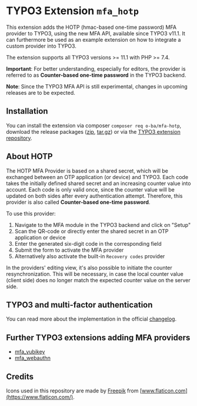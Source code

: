# TYPO3 Extension ``mfa_hotp``

This extension adds the HOTP (hmac-based one-time password) MFA provider to
TYPO3, using the new MFA API, available since TYPO3 v11.1. It can furthermore
be used as an example extension on how to integrate a custom provider into TYPO3.

The extension supports all TYPO3 versions >= 11.1 with PHP >= 7.4.

**Important**: For better understanding, especially for editors, the provider
is referred to as **Counter-based one-time password** in the TYPO3 backend.

**Note**: Since the TYPO3 MFA API is still experimental, changes in upcoming releases
are to be expected.

## Installation

You can install the extension via composer ``composer req o-ba/mfa-hotp``,
download the release packages ([zip](https://github.com/o-ba/hotp/archive/1.1.0.zip),
[tar.gz](https://github.com/o-ba/hotp/archive/1.1.0.tar.gz)) or via the
[TYPO3 extension repository](https://extensions.typo3.org/extension/mfa_hotp/).

## About HOTP

The HOTP MFA Provider is based on a shared secret, which will be exchanged
between an OTP application (or device) and TYPO3. Each code takes the initially
defined shared secret and an increasing counter value into account. Each code
is only valid once, since the counter value will be updated on both sides after
every authentication attempt. Therefore, this provider is also called
**Counter-based one-time password**.

To use this provider:

1. Navigate to the MFA module in the TYPO3 backend and click on "Setup"
2. Scan the QR-code or directly enter the shared secret in an OTP application or device
3. Enter the generated six-digit code in the corresponding field
4. Submit the form to activate the MFA provider
5. Alternatively also activate the built-in ``Recovery codes`` provider

In the providers' editing view, it's also possible to initiate
the counter resynchronization. This will be necessary, in case
the local counter value (client side) does no longer match the
expected counter value on the server side.

## TYPO3 and multi-factor authentication

You can read more about the implementation in the official
[changelog](https://docs.typo3.org/c/typo3/cms-core/master/en-us/Changelog/11.1/Feature-93526-MultiFactorAuthentication.html).

## Further TYPO3 extensions adding MFA providers

* [mfa_yubikey](https://github.com/derhansen/mfa_yubikey)
* [mfa_webauthn](https://github.com/bnf/mfa_webauthn)

## Credits

Icons used in this repository are made by
[Freepik](https://www.flaticon.com/authors/freepik) from
[www.flaticon.com](https://www.flaticon.com/).
